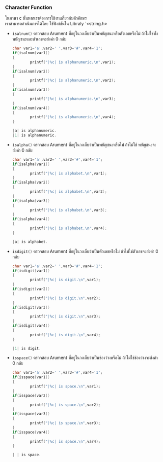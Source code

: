 ### Character Function ###

ในภาษา c นั้นหากเราต้องการใช้งานเกี่ยวกับตัวอักษร<br/>
เราสามารถดำเนินการได้โดย ใช้ฟังก์ชันใน Libraly `<string.h> <br/>


*   `isalnum()` ตรวจสอบ Arument ที่อยู่ในวงเล็บว่าเป็นพยัญชนะหรือตัวเลขหรือไม่ ถ้าไม่ใช่ทั้ง พยัญชนะและตัวเลขจะส่งค่า 0 กลับ
    ```c
    char var1='a',var2=' ',var3='#',var4='1';
    if(isalnum(var1))
    {
            printf("|%c| is alphanumeric.\n",var1);
    }
    if(isalnum(var2))
    {
            printf("|%c| is alphanumeric.\n",var2);
    }
    if(isalnum(var3))
    {
            printf("|%c| is alphanumeric.\n",var3);
    }
    if(isalnum(var4))
    {
            printf("|%c| is alphanumeric.\n",var4);
    }

    |a| is alphanumeric.
    |1| is alphanumeric.
    ```

*   `isalpha()` ตรวจสอบ Arument ที่อยู่ในวงเล็บว่าเป็นพยัญชนะหรือไม่ ถ้าไม่ใช่ พยัญชนะจะส่งค่า 0 กลับ
    ```c
    char var1='a',var2=' ',var3='#',var4='1';
    if(isalpha(var1))
    {
            printf("|%c| is alphabet.\n",var1);
    }
    if(isalpha(var2))
    {
            printf("|%c| is alphabet.\n",var2);
    }
    if(isalpha(var3))
    {
            printf("|%c| is alphabet.\n",var3);
    }
    if(isalpha(var4))
    {
            printf("|%c| is alphabet.\n",var4);
    }

    |a| is alphabet.
    ```

*   `isdigit()` ตรวจสอบ Arument ที่อยู่ในวงเล็บว่าเป็นตัวเลขหรือไม่ ถ้าไม่ใช่ตัวเลขจะส่งค่า 0 กลับ
    ```c
    char var1='a',var2=' ',var3='#',var4='1';
    if(isdigit(var1))
    {
            printf("|%c| is digit.\n",var1);
    }
    if(isdigit(var2))
    {
            printf("|%c| is digit.\n",var2);
    }
    if(isdigit(var3))
    {
            printf("|%c| is digit.\n",var3);
    }
    if(isdigit(var4))
    {
            printf("|%c| is digit.\n",var4);
    }

    |1| is digit.
    ```

*   `isspace()` ตรวจสอบ Arument ที่อยู่ในวงเล็บว่าเป็นช่องว่างหรือไม่ ถ้าไม่ใช่ช่องว่างจะส่งค่า 0 กลับ
    ```c
    char var1='a',var2=' ',var3='#',var4='1';
    if(isspace(var1))
    {
            printf("|%c| is space.\n",var1);
    }
    if(isspace(var2))
    {
            printf("|%c| is space.\n",var2);
    }
    if(isspace(var3))
    {
            printf("|%c| is space.\n",var3);
    }
    if(isspace(var4))
    {
            printf("|%c| is space.\n",var4);
    }

    | | is space.
    ```
    
